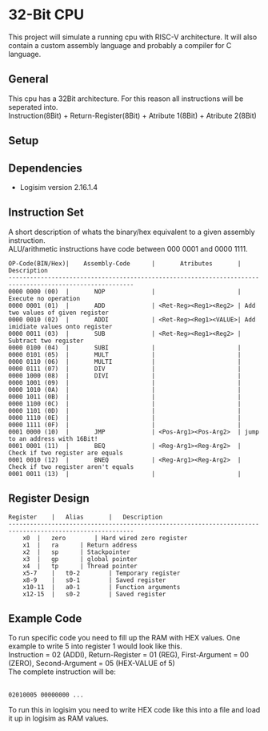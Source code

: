 <h1>32-Bit CPU</h1>
This project will simulate a running cpu with RISC-V architecture.
It will also contain a custom assembly language and probably a compiler for C language.

<h2>General</h2>
This cpu has a 32Bit architecture. For this reason all instructions will be seperated into.<br>
Instruction(8Bit) + Return-Register(8Bit) + Atribute 1(8Bit) + Atribute 2(8Bit)

<h2>Setup</h2>

<h2>Dependencies</h2>
<ul>
<li>Logisim version 2.16.1.4</li>
</ul>

<h2>Instruction Set</h2>
A short description of whats the binary/hex equivalent to a given assembly instruction.
<br>ALU/arithmetic instructions have code between 000 0001 and 0000 1111.

    OP-Code(BIN/Hex)|    Assembly-Code      |       Atributes       |       Description
    ---------------------------------------------------------------------------------------------------------
    0000 0000 (00)  |       NOP             |                       | Execute no operation
    0000 0001 (01)  |       ADD             | <Ret-Reg><Reg1><Reg2> | Add two values of given register
    0000 0010 (02)  |       ADDI            | <Ret-Reg><Reg1><VALUE>| Add imidiate values onto register
    0000 0011 (03)  |       SUB             | <Ret-Reg><Reg1><Reg2> | Subtract two register
    0000 0100 (04)  |       SUBI            |                       |
    0000 0101 (05)  |		MULT			|						|
	0000 0110 (06)  |		MULTI			|						|
	0000 0111 (07)  |		DIV				|						|
	0000 1000 (08)  |		DIVI			|						|
	0000 1001 (09)	|						|						|
	0000 1010 (0A)	|						|						|
	0000 1011 (0B)	|						|						|
	0000 1100 (0C)	|						|						|
	0000 1101 (0D)	|						|						|
	0000 1110 (0E)	|						|						|
	0000 1111 (0F)	|						|						|
	0001 0000 (10)	|		JMP				| <Pos-Arg1><Pos-Arg2>	| jump to an address with 16Bit!
	0001 0001 (11)	|		BEQ				| <Reg-Arg1><Reg-Arg2>	| Check if two register are equals
	0001 0010 (12)	|		BNEQ			| <Reg-Arg1><Reg-Arg2>	| Check if two register aren't equals
	0001 0011 (13)	|						|						|

<h2>Register Design</h2>

	Register	|	Alias		|	Description
	---------------------------------------------------------------------------------------------------------
		x0	|	zero		| Hard wired zero register
		x1	|	ra		| Return address
		x2	|	sp		| Stackpointer
		x3	|	gp		| global pointer
		x4	|	tp		| Thread pointer
		x5-7	|	t0-2		| Temporary register
		x8-9	|	s0-1		| Saved register
		x10-11	|	a0-1		| Function arguments
		x12-15	|	s0-2		| Saved register	

<h2>Example Code</h2>
To run specific code you need to fill up the RAM with HEX values. One example to write 5 into register 1 would look like this.<br>
Instruction = 02 (ADDI), Return-Register = 01 (REG), First-Argument = 00 (ZERO), Second-Argument = 05 (HEX-VALUE of 5)<br>
The complete instruction will be:<br><br>

	02010005 00000000 ...

To run this in logisim you need to write HEX code like this into a file and load it up in logisim as RAM values.
